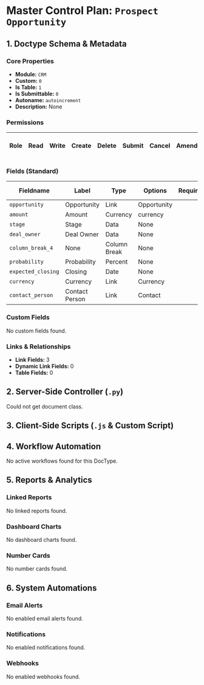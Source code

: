 # Master Control Plan: `Prospect Opportunity`

## 1. Doctype Schema & Metadata

### Core Properties
- **Module:** `CRM`
- **Custom:** `0`
- **Is Table:** `1`
- **Is Submittable:** `0`
- **Autoname:** `autoincrement`
- **Description:** None

### Permissions
| Role | Read | Write | Create | Delete | Submit | Cancel | Amend | Report | Import | Export | Print | Email | Share | Set User Perms |
|---|---|---|---|---|---|---|---|---|---|---|---|---|---|---|


### Fields (Standard)
| Fieldname | Label | Type | Options | Required | Hidden | Read Only | Default | Description |
|---|---|---|---|---|---|---|---|---|
| `opportunity` | Opportunity | Link | Opportunity |  |  |  | None | None |
| `amount` | Amount | Currency | currency |  |  |  | None | None |
| `stage` | Stage | Data | None |  |  |  | None | None |
| `deal_owner` | Deal Owner | Data | None |  |  |  | None | None |
| `column_break_4` | None | Column Break | None |  |  |  | None | None |
| `probability` | Probability | Percent | None |  |  |  | None | None |
| `expected_closing` | Closing | Date | None |  |  |  | None | None |
| `currency` | Currency | Link | Currency |  |  |  | None | None |
| `contact_person` | Contact Person | Link | Contact |  |  |  | None | None |


### Custom Fields
No custom fields found.


### Links & Relationships
- **Link Fields:** 3
- **Dynamic Link Fields:** 0
- **Table Fields:** 0

## 2. Server-Side Controller (`.py`)
Could not get document class.


## 3. Client-Side Scripts (`.js` & Custom Script)




## 4. Workflow Automation
No active workflows found for this DocType.


## 5. Reports & Analytics
### Linked Reports
No linked reports found.


### Dashboard Charts
No dashboard charts found.


### Number Cards
No number cards found.


## 6. System Automations
### Email Alerts
No enabled email alerts found.


### Notifications
No enabled notifications found.


### Webhooks
No enabled webhooks found.
